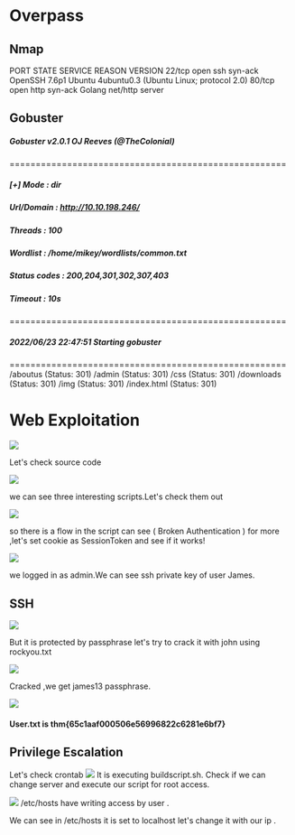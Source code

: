 # Overpass

## Nmap
PORT   STATE SERVICE REASON  VERSION
22/tcp open  ssh     syn-ack OpenSSH 7.6p1 Ubuntu 4ubuntu0.3 (Ubuntu Linux; protocol 2.0)
80/tcp open  http    syn-ack Golang net/http server

## Gobuster

##### Gobuster v2.0.1              OJ Reeves (@TheColonial)
=====================================================
##### [+] Mode         : dir
##### Url/Domain   : http://10.10.198.246/
##### Threads      : 100
##### Wordlist     : /home/mikey/wordlists/common.txt
##### Status codes : 200,204,301,302,307,403
##### Timeout      : 10s
=====================================================
##### 2022/06/23 22:47:51 Starting gobuster
=====================================================
/aboutus (Status: 301)
/admin (Status: 301)
/css (Status: 301)
/downloads (Status: 301)
/img (Status: 301)
/index.html (Status: 301)

# Web Exploitation

![](https://i.imgur.com/LbVyNbb.png)

Let's check source code

![](https://i.imgur.com/97251pr.png)

we can see three interesting scripts.Let's check them out

![](https://i.imgur.com/E3oknpB.png)

so there is a flow in the script can see ( Broken Authentication  )  for more ,let's set cookie as 
SessionToken and see if it works! 

![](https://i.imgur.com/CnB3Elw.png)

we logged in as admin.We can see ssh private key of user James.

## SSH 

![](https://i.imgur.com/HpNUbJS.png)

But it is protected by passphrase let's try to crack it with john using rockyou.txt

![](https://i.imgur.com/YeDdVfZ.png)

Cracked ,we get james13 passphrase.

![](https://i.imgur.com/wdzuNaX.png)
#### User.txt is thm{65c1aaf000506e56996822c6281e6bf7}

## Privilege Escalation

Let's check crontab 
![](https://i.imgur.com/u9jrEPn.png)
It is executing buildscript.sh. Check if we can change server and execute our script for root access.

![](https://i.imgur.com/Gr4BOA3.png)
/etc/hosts have writing access by user .

We can see in /etc/hosts it is set to localhost let's change it with our ip .




